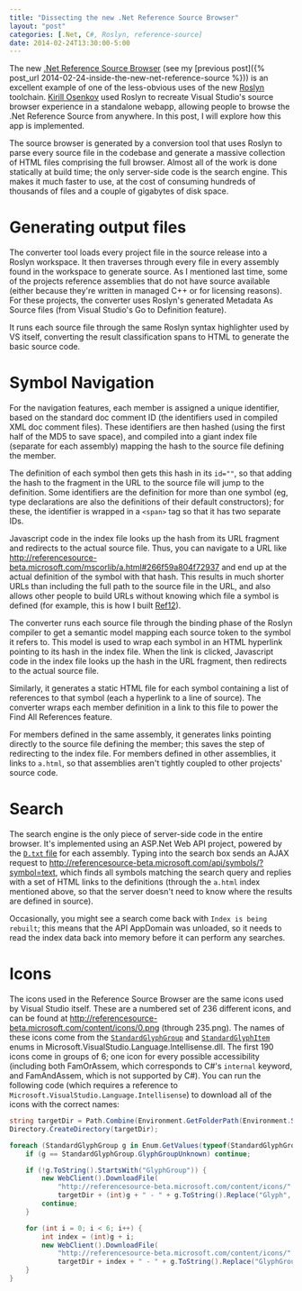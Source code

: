 ```yaml
---
title: "Dissecting the new .Net Reference Source Browser"
layout: "post"
categories: [.Net, C#, Roslyn, reference-source]
date: 2014-02-24T13:30:00-5:00
---
```


The new [.Net Reference Source Browser](http://referencesource-beta.microsoft.com/) (see my [previous post]({% post_url 2014-02-24-inside-the-new-net-reference-source %})) is an excellent example of one of the less-obvious uses of the new [Roslyn](http://msdn.com/roslyn) toolchain.  [Kirill Osenkov](https://twitter.com/KirillOsenkov) used Roslyn to recreate Visual Studio's source browser experience in a standalone webapp, allowing people to browse the .Net Reference Source from anywhere.  In this post, I will explore how this app is implemented.

The source browser is generated by a conversion tool that uses Roslyn to parse every source file in the codebase and generate a massive collection of HTML files comprising the full browser.  Almost all of the work is done statically at build time; the only server-side code is the search engine.  This makes it much faster to use, at the cost of consuming hundreds of thousands of files and a couple of gigabytes of disk space.

# Generating output files
The converter tool loads every project file in the source release into a Roslyn workspace.  It then traverses through every file in every assembly found in the workspace to generate source.  As I mentioned last time, some of the projects reference assemblies that do not have source available (either because they're written in managed C++ or for licensing reasons).  For these projects, the converter uses Roslyn's generated Metadata As Source files (from Visual Studio's Go to Definition feature).

It runs each source file through the same Roslyn syntax highlighter used by VS itself, converting the result classification spans to HTML to generate the basic source code.

# Symbol Navigation
For the navigation features, each member is assigned a unique identifier, based on the standard doc comment ID (the identifiers used in compiled XML doc comment files).   These identifiers are then hashed (using the first half of the MD5 to save space), and compiled into a giant index file (separate for each assembly) mapping the hash to the source file defining the member. 

The definition of each symbol then gets this hash in its `id=""`, so that adding the hash to the fragment in the URL to the source file will jump to the definition.  Some identifiers are the definition for more than one symbol (eg, type declarations are also the definitions of their default constructors); for these, the identifier is wrapped in a `<span>` tag so that it has two separate IDs.

Javascript code in the index file looks up the hash from its URL fragment and redirects to the actual source file.  Thus, you can navigate to a URL like http://referencesource-beta.microsoft.com/mscorlib/a.html#266f59a804f72937 and end up at the actual definition of the symbol with that hash.  This results in much shorter URLs than including the full path to the source file in the URL, and also allows other people to build URLs without knowing which file a symbol is defined (for example, this is how I built [Ref12](https://github.com/SLaks/Ref12)).  

The converter runs each source file through the binding phase of the Roslyn compiler to get a semantic model mapping each source token to the symbol it refers to.  This model is used to wrap each symbol in an HTML hyperlink pointing to its hash in the index file.  When the link is clicked, Javascript code in the index file looks up the hash in the URL fragment, then redirects to the actual source file.


Similarly, it generates a static HTML file for each symbol containing a list of references to that symbol (each a hyperlink to a line of source).  The converter wraps each member definition in a link to this file to power the Find All References feature.

For members defined in the same assembly, it generates links pointing directly to the source file defining the member; this saves the step of redirecting to the index file.  For members defined in other assemblies, it links to `a.html`, so that assemblies aren't tightly coupled to other projects' source code.

# Search
The search engine is the only piece of server-side code in the entire browser.  It's implemented using an ASP.Net Web API project, powered by the [`D.txt` file](http://referencesource-beta.microsoft.com/System.Core/d.txt) for each assembly.  Typing into the search box sends an AJAX request to http://referencesource-beta.microsoft.com/api/symbols/?symbol=text, which finds all symbols matching the search query and replies with a set of HTML links to the definitions (through the `a.html` index mentioned above, so that the server doesn't need to know where the results are defined in source).

Occasionally, you might see a search come back with `Index is being rebuilt`; this means that the API AppDomain was unloaded, so it needs to read the index data back into memory before it can perform any searches.

# Icons
The icons used in the Reference Source Browser are the same icons used by Visual Studio itself.  These are a numbered set of 236 different icons, and can be found at http://referencesource-beta.microsoft.com/content/icons/0.png (through 235.png).  The names of these icons come from the [`StandardGlyphGroup`](http://msdn.microsoft.com/en-us/library/vstudio/microsoft.visualstudio.language.intellisense.standardglyphgroup) and [`StandardGlyphItem`](http://msdn.microsoft.com/en-us/library/vstudio/microsoft.visualstudio.language.intellisense.standardglyphitem) enums in Microsoft.VisualStudio.Language.Intellisense.dll.  The first 190 icons come in groups of 6; one icon for every possible accessibility (including both FamOrAssem, which corresponds to C#'s `internal` keyword, and FamAndAssem, which is not supported by C#).
You can run the following code (which requires a reference to `Microsoft.VisualStudio.Language.Intellisense`) to download all of the icons with the correct names:

```csharp
string targetDir = Path.Combine(Environment.GetFolderPath(Environment.SpecialFolder.MyPictures), @"Visual Studio Glyphs\");
Directory.CreateDirectory(targetDir);

foreach (StandardGlyphGroup g in Enum.GetValues(typeof(StandardGlyphGroup))) {
	if (g == StandardGlyphGroup.GlyphGroupUnknown) continue;

	if (!g.ToString().StartsWith("GlyphGroup")) {
		new WebClient().DownloadFile(
			"http://referencesource-beta.microsoft.com/content/icons/" + (int)g + ".png",
			targetDir + (int)g + " - " + g.ToString().Replace("Glyph", "") + ".png");
		continue;
	}

	for (int i = 0; i < 6; i++) {
		int index = (int)g + i;
		new WebClient().DownloadFile(
			"http://referencesource-beta.microsoft.com/content/icons/" + index + ".png",
			targetDir + index + " - " + g.ToString().Replace("GlyphGroup", "") + "-" + ((StandardGlyphItem)i).ToString().Replace("GlyphItem", "") + ".png");
	}
}
```